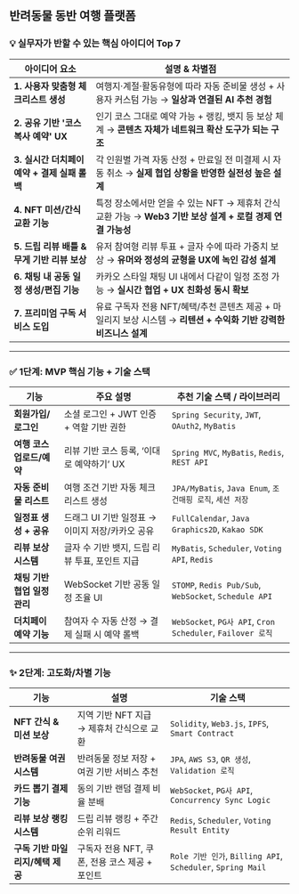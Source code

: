 ## 반려동물 동반 여행 플랫폼 

### 💡 실무자가 반할 수 있는 핵심 아이디어 Top 7

| **아이디어 요소** | **설명 & 차별점** |
|------------------|------------------|
| **1. 사용자 맞춤형 체크리스트 생성** | 여행지·계절·활동유형에 따라 자동 준비물 생성 + 사용자 커스텀 가능 → **일상과 연결된 AI 추천 경험** |
| **2. 공유 기반 '코스 복사 예약' UX** | 인기 코스 그대로 예약 가능 + 랭킹, 뱃지 등 보상 체계 → **콘텐츠 자체가 네트워크 확산 도구가 되는 구조** |
| **3. 실시간 더치페이 예약 + 결제 실패 롤백** | 각 인원별 가격 자동 산정 + 만료일 전 미결제 시 자동 취소 → **실제 협업 상황을 반영한 실전성 높은 설계** |
| **4. NFT 미션/간식 교환 기능** | 특정 장소에서만 얻을 수 있는 NFT → 제휴처 간식 교환 가능 → **Web3 기반 보상 설계 + 로컬 경제 연결 가능성** |
| **5. 드립 리뷰 배틀 & 무게 기반 리뷰 보상** | 유저 참여형 리뷰 투표 + 글자 수에 따라 가중치 보상 → **유머와 정성의 균형을 UX에 녹인 감성 설계** |
| **6. 채팅 내 공동 일정 생성/편집 기능** | 카카오 스타일 채팅 UI 내에서 다같이 일정 조정 가능 → **실시간 협업 + UX 친화성 동시 확보** |
| **7. 프리미엄 구독 서비스 도입** | 유료 구독자 전용 NFT/혜택/추천 콘텐츠 제공 + 마일리지 보상 시스템 → **리텐션 + 수익화 기반 강력한 비즈니스 설계** |

---

### ✅ 1단계: MVP 핵심 기능 + 기술 스택

| **기능** | **주요 설명** | **추천 기술 스택 / 라이브러리** |
|----------|----------------|------------------------|
| **회원가입/로그인** | 소셜 로그인 + JWT 인증 + 역할 기반 권한 | `Spring Security`, `JWT`, `OAuth2`, `MyBatis` |
| **여행 코스 업로드/예약** | 리뷰 기반 코스 등록, ‘이대로 예약하기’ UX | `Spring MVC`, `MyBatis`, `Redis`, `REST API` |
| **자동 준비물 리스트** | 여행 조건 기반 자동 체크리스트 생성 | `JPA/MyBatis`, `Java Enum`, `조건매핑 로직`, `세션 저장` |
| **일정표 생성 + 공유** | 드래그 UI 기반 일정표 → 이미지 저장/카카오 공유 | `FullCalendar`, `Java Graphics2D`, `Kakao SDK` |
| **리뷰 보상 시스템** | 글자 수 기반 뱃지, 드립 리뷰 투표, 포인트 지급 | `MyBatis`, `Scheduler`, `Voting API`, `Redis` |
| **채팅 기반 협업 일정 관리** | WebSocket 기반 공동 일정 조율 UI | `STOMP`, `Redis Pub/Sub`, `WebSocket`, `Schedule API` |
| **더치페이 예약 기능** | 참여자 수 자동 산정 → 결제 실패 시 예약 롤백 | `WebSocket`, `PG사 API`, `Cron Scheduler`, `Failover 로직` |

---

### ✨ 2단계: 고도화/차별 기능

| 기능 | 설명 | 기술 스택 |
|------|------|-----------|
| **NFT 간식 & 미션 보상** | 지역 기반 NFT 지급 → 제휴처 간식으로 교환 | `Solidity`, `Web3.js`, `IPFS`, `Smart Contract` |
| **반려동물 여권 시스템** | 반려동물 정보 저장 + 여권 기반 서비스 추천 | `JPA`, `AWS S3`, `QR 생성`, `Validation 로직` |
| **카드 뽑기 결제 기능** | 동의 기반 랜덤 결제 비율 분배 | `WebSocket`, `PG사 API`, `Concurrency Sync Logic` |
| **리뷰 보상 랭킹 시스템** | 드립 리뷰 랭킹 + 주간 순위 리워드 | `Redis`, `Scheduler`, `Voting Result Entity` |
| **구독 기반 마일리지/혜택 제공** | 구독자 전용 NFT, 쿠폰, 전용 코스 제공 + 포인트 | `Role 기반 인가`, `Billing API`, `Scheduler`, `Spring Mail` |
 